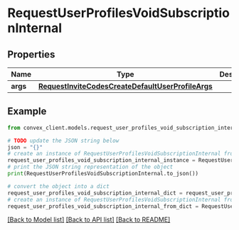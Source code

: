 # RequestUserProfilesVoidSubscriptionInternal


## Properties

Name | Type | Description | Notes
------------ | ------------- | ------------- | -------------
**args** | [**RequestInviteCodesCreateDefaultUserProfileArgs**](RequestInviteCodesCreateDefaultUserProfileArgs.md) |  | 

## Example

```python
from convex_client.models.request_user_profiles_void_subscription_internal import RequestUserProfilesVoidSubscriptionInternal

# TODO update the JSON string below
json = "{}"
# create an instance of RequestUserProfilesVoidSubscriptionInternal from a JSON string
request_user_profiles_void_subscription_internal_instance = RequestUserProfilesVoidSubscriptionInternal.from_json(json)
# print the JSON string representation of the object
print(RequestUserProfilesVoidSubscriptionInternal.to_json())

# convert the object into a dict
request_user_profiles_void_subscription_internal_dict = request_user_profiles_void_subscription_internal_instance.to_dict()
# create an instance of RequestUserProfilesVoidSubscriptionInternal from a dict
request_user_profiles_void_subscription_internal_from_dict = RequestUserProfilesVoidSubscriptionInternal.from_dict(request_user_profiles_void_subscription_internal_dict)
```
[[Back to Model list]](../README.md#documentation-for-models) [[Back to API list]](../README.md#documentation-for-api-endpoints) [[Back to README]](../README.md)



